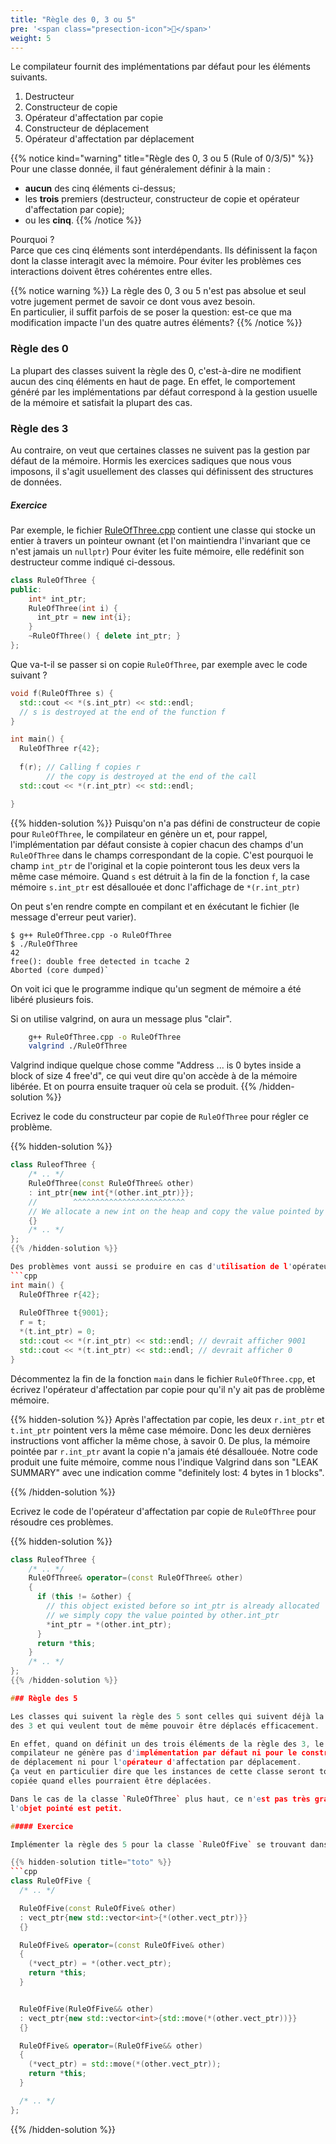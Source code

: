 ```yaml
---
title: "Règle des 0, 3 ou 5"
pre: '<span class="presection-icon">📐</span>'
weight: 5
---
```



Le compilateur fournit des implémentations par défaut pour les éléments suivants.

1. Destructeur
2. Constructeur de copie
3. Opérateur d'affectation par copie
4. Constructeur de déplacement
5. Opérateur d'affectation par déplacement

{{% notice kind="warning" title="Règle des 0, 3 ou 5 (Rule of 0/3/5)" %}}
Pour une classe donnée, il faut généralement définir à la main :

- **aucun** des cinq éléments ci-dessus;
- les **trois** premiers (destructeur, constructeur de copie et opérateur d'affectation par copie);
- ou les **cinq**.
{{% /notice %}}

Pourquoi ?\
Parce que ces cinq éléments sont interdépendants. Ils définissent la façon dont la classe interagit avec la mémoire.
Pour éviter les problèmes ces interactions doivent êtres cohérentes entre elles.

{{% notice warning %}}
La règle des 0, 3 ou 5 n'est pas absolue et seul votre jugement permet de savoir ce dont vous avez besoin.\
En particulier, il suffit parfois de se poser la question: est-ce que ma modification impacte l'un des quatre autres éléments?
{{% /notice %}}

### Règle des 0

La plupart des classes suivent la règle des 0, c'est-à-dire ne modifient aucun des cinq éléments en haut de page.
En effet, le comportement généré par les implémentations par défaut correspond à la gestion usuelle de la mémoire et satisfait la plupart des cas.

### Règle des 3

Au contraire, on veut que certaines classes ne suivent pas la gestion par défaut de la mémoire.  Hormis les exercices sadiques que nous vous imposons, il s'agit usuellement des classes qui définissent des structures de données.



##### Exercice

Par exemple, le fichier [RuleOfThree.cpp](../RuleOfThree.cpp) contient une classe
qui stocke un entier à travers un pointeur ownant (et l'on maintiendra l'invariant que ce n'est jamais un `nullptr`)
Pour éviter les fuite mémoire, elle redéfinit son destructeur comme 
indiqué ci-dessous.
```cpp
class RuleOfThree {
public:
    int* int_ptr;
    RuleOfThree(int i) {
      int_ptr = new int{i};
    }
    ~RuleOfThree() { delete int_ptr; }
};

```

Que va-t-il se passer si on copie `RuleOfThree`, par exemple avec le code suivant ?
```cpp
void f(RuleOfThree s) {
  std::cout << *(s.int_ptr) << std::endl;
  // s is destroyed at the end of the function f
}

int main() {
  RuleOfThree r{42};
  
  f(r); // Calling f copies r
        // the copy is destroyed at the end of the call
  std::cout << *(r.int_ptr) << std::endl;

}
```

{{% hidden-solution %}}
Puisqu'on n'a pas défini de constructeur de copie pour `RuleOfThree`, le compilateur en génère un et, pour rappel, l'implémentation par défaut consiste à copier chacun des champs d'un `RuleOfThree` dans le champs correspondant de la copie.
C'est pourquoi le champ `int_ptr` de l'original et la copie pointeront tous les deux vers la même case mémoire.
Quand `s` est détruit à la fin de la fonction `f`, la case mémoire `s.int_ptr` est désallouée et donc l'affichage de `*(r.int_ptr)` 

On peut s'en rendre compte en compilant et en éxécutant le fichier (le message d'erreur peut varier).
```
$ g++ RuleOfThree.cpp -o RuleOfThree
$ ./RuleOfThree
42
free(): double free detected in tcache 2
Aborted (core dumped)`
```
On voit ici que le programme indique qu'un segment de mémoire a été libéré plusieurs fois.


Si on utilise valgrind, on aura un message plus "clair".
``` sh
    g++ RuleOfThree.cpp -o RuleOfThree
    valgrind ./RuleOfThree
```
Valgrind indique quelque chose comme "Address ... is 0 bytes inside a block of size 4 free'd", ce qui veut dire qu'on accède à de la mémoire libérée.  Et on pourra ensuite traquer où cela se produit.
{{% /hidden-solution %}}


Ecrivez le code du constructeur par copie de `RuleOfThree` pour régler ce problème.

{{% hidden-solution %}}
```cpp
class RuleofThree {
    /* .. */
    RuleOfThree(const RuleOfThree& other)
    : int_ptr{new int{*(other.int_ptr)}};
    //        ^^^^^^^^^^^^^^^^^^^^^^^^^ 
    // We allocate a new int on the heap and copy the value pointed by other.int_ptr
    {}
    /* .. */
};
{{% /hidden-solution %}}

Des problèmes vont aussi se produire en cas d'utilisation de l'opérateur d'affectation par copie. Quel problème va-t-on rencontrer avec le code suivant?
```cpp
int main() {
  RuleOfThree r{42};
  
  RuleOfThree t{9001};
  r = t;
  *(t.int_ptr) = 0;
  std::cout << *(r.int_ptr) << std::endl; // devrait afficher 9001
  std::cout << *(t.int_ptr) << std::endl; // devrait afficher 0
}
```
Décommentez la fin de la fonction `main` dans le fichier `RuleOfThree.cpp`,
et écrivez l'opérateur d'affectation par copie pour qu'il n'y ait pas de
problème mémoire.

{{% hidden-solution %}}
Après l'affectation par copie, les deux `r.int_ptr` et `t.int_ptr` pointent vers la même case mémoire.
Donc les deux dernières instructions vont afficher la même chose, à savoir 0.
De plus, la mémoire pointée par `r.int_ptr` avant la copie n'a jamais été désallouée.
Notre code produit une fuite mémoire, comme nous l'indique Valgrind dans son "LEAK SUMMARY" avec une indication comme "definitely lost: 4 bytes in 1 blocks".

{{% /hidden-solution %}}

Ecrivez le code de l'opérateur d'affectation par copie de `RuleOfThree` pour résoudre ces problèmes.

{{% hidden-solution %}}
```cpp
class RuleofThree {
    /* .. */
    RuleOfThree& operator=(const RuleOfThree& other) 
    {
      if (this != &other) {
        // this object existed before so int_ptr is already allocated
        // we simply copy the value pointed by other.int_ptr
        *int_ptr = *(other.int_ptr);
      }
      return *this;
    }
    /* .. */
};
{{% /hidden-solution %}}

### Règle des 5

Les classes qui suivent la règle des 5 sont celles qui suivent déjà la règle 
des 3 et qui veulent tout de même pouvoir être déplacés efficacement.

En effet, quand on définit un des trois éléments de la règle des 3, le
compilateur ne génère pas d'implémentation par défaut ni pour le constructeur
de déplacement ni pour l'opérateur d'affectation par déplacement.
Ça veut en particulier dire que les instances de cette classe seront toujours
copiée quand elles pourraient être déplacées.

Dans le cas de la classe `RuleOfThree` plus haut, ce n'est pas très grave, car
l'objet pointé est petit.

##### Exercice

Implémenter la règle des 5 pour la classe `RuleOfFive` se trouvant dans le fichier [RuleOfFive.cpp](../RuleOfFive.cpp).

{{% hidden-solution title="toto" %}}
```cpp
class RuleOfFive {
  /* .. */

  RuleOfFive(const RuleOfFive& other)
  : vect_ptr{new std::vector<int>{*(other.vect_ptr)}}
  {}

  RuleOfFive& operator=(const RuleOfFive& other) 
  {
    (*vect_ptr) = *(other.vect_ptr);
    return *this;
  } 


  RuleOfFive(RuleOfFive&& other) 
  : vect_ptr{new std::vector<int>{std::move(*(other.vect_ptr))}}
  {}

  RuleOfFive& operator=(RuleOfFive&& other) 
  {
    (*vect_ptr) = std::move(*(other.vect_ptr));
    return *this;
  }

  /* .. */
};
```
{{% /hidden-solution %}}
